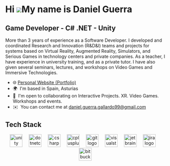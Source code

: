Hi ![](https://user-images.githubusercontent.com/18350557/176309783-0785949b-9127-417c-8b55-ab5a4333674e.gif)My name is Daniel Guerra
=====================================================================================================================================

Game Developer - C# .NET - Unity
--------------

More than 3 years of experience as a Software Developer. I developed and coordinated Research and Innovation (R&D&I) teams and projects for systems based on Virtual Reality, Augmented Reality, Simulators, and Serious Games  in technology centers and private companies. As a teacher, I have experience in university training, and as a private tutor. I have also given several seminars, lectures, and workshops on Video Games and Immersive Technologies.

*   🌐  [Personal Website (Portfolio)](https://dakkuadev.github.io/personal-website/index.html)
*   🌍  I'm based in Spain, Asturias
*   🤝  I'm open to collaborating on Interactive Projects. XR. Video Games. Workshops and events.
*   ✉️  You can contact me at [daniel.guerra.gallardo99@gmail.com](mailto:daniel.guerra.gallardo99@gmail.com)

  Tech Stack
--------------

  <div align="center">
  <img src="https://cdn.jsdelivr.net/gh/devicons/devicon/icons/unity/unity-original.svg" height="40" alt="unity logo"  />
  <img width="12" />
  <img src="https://cdn.jsdelivr.net/gh/devicons/devicon/icons/dotnetcore/dotnetcore-original.svg" height="40" alt="dotnetcore logo"  />
  <img width="12" />
  <img src="https://cdn.jsdelivr.net/gh/devicons/devicon/icons/csharp/csharp-original.svg" height="40" alt="csharp logo"  />
  <img width="12" />
  <img src="https://cdn.jsdelivr.net/gh/devicons/devicon/icons/cplusplus/cplusplus-original.svg" height="40" alt="cplusplus logo"  />
  <img width="12" />
  <img src="https://cdn.jsdelivr.net/gh/devicons/devicon/icons/git/git-original.svg" height="40" alt="git logo"  />
  <img width="12" />
  <img src="https://cdn.jsdelivr.net/gh/devicons/devicon/icons/visualstudio/visualstudio-plain.svg" height="40" alt="visualstudio logo"  />
  <img width="12" />
  <img src="https://cdn.jsdelivr.net/gh/devicons/devicon/icons/jetbrains/jetbrains-original.svg" height="40" alt="jetbrains logo"  />
  <img width="12" />
  <img src="https://cdn.jsdelivr.net/gh/devicons/devicon/icons/jira/jira-original.svg" height="40" alt="jira logo"  />
  <img width="12" />
  <img src="https://cdn.jsdelivr.net/gh/devicons/devicon/icons/bitbucket/bitbucket-original.svg" height="40" alt="bitbucket logo"  />
</div>

